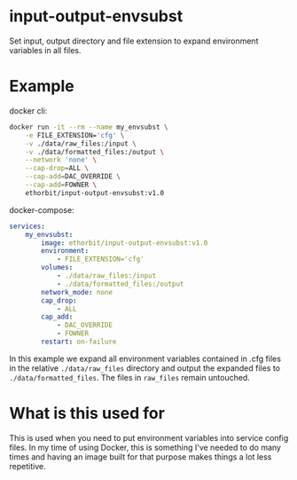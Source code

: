 # input-output-envsubst
Set input, output directory and file extension to expand environment variables in all files.

# Example
docker cli:
```sh
docker run -it --rm --name my_envsubst \
    -e FILE_EXTENSION='cfg' \
    -v ./data/raw_files:/input \
    -v ./data/formatted_files:/output \
    --network 'none' \
    --cap-drop=ALL \
    --cap-add=DAC_OVERRIDE \
    --cap-add=FOWNER \
    ethorbit/input-output-envsubst:v1.0
```

docker-compose:
```yaml
services:
    my_envsubst:
        image: ethorbit/input-output-envsubst:v1.0
        environment:
            - FILE_EXTENSION='cfg'
        volumes:
            - ./data/raw_files:/input
            - ./data/formatted_files:/output
        network_mode: none
        cap_drop:
            - ALL
        cap_add:
            - DAC_OVERRIDE
            - FOWNER
        restart: on-failure
```

In this example we expand all environment variables contained in .cfg files in the relative `./data/raw_files` directory and output the expanded files to `./data/formatted_files`. The files in `raw_files` remain untouched.

# What is this used for
This is used when you need to put environment variables into service config files. In my time of using Docker, this is something I've needed to do many times and having an image built for that purpose makes things a lot less repetitive.
